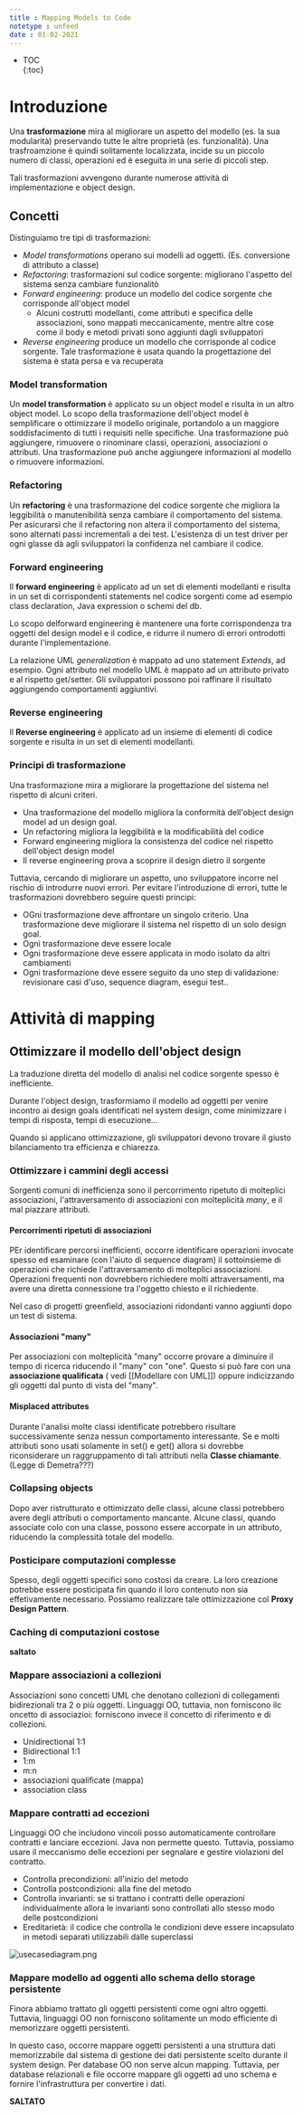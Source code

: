 ```yaml
---
title : Mapping Models to Code
notetype : unfeed
date : 01-02-2021
---
```


* TOC  
{:toc}

# Introduzione



Una **trasformazione** mira al migliorare un aspetto del modello (es. la sua modularità) preservando tutte le altre proprietà (es. funzionalità). Una trasfroamzione è quindi solitamente localizzata, incide su un piccolo numero di classi, operazioni ed è eseguita in una serie di piccoli step.  

Tali trasformazioni avvengono durante numerose attività di implementazione e object design.  

## Concetti  

Distinguiamo tre tipi di trasformazioni:  

* *Model transformations* operano sui modelli ad oggetti. (Es. conversione di attributo a classe)
* *Refactoring*: trasformazioni sul codice sorgente: migliorano l'aspetto del sistema senza cambiare funzionalitò
* *Forward engineering*: produce un modello del codice sorgente che corrisponde all'object model
  + Alcuni costrutti modellanti, come attributi e specifica delle associazioni, sono mappati meccanicamente, mentre altre cose come il body e metodi privati sono aggiunti dagli sviluppatori
* *Reverse engineering* produce un modello che corrisponde al codice sorgente. Tale trasformazione è usata quando la progettazione del sistema è stata persa e va recuperata

### Model transformation 

Un **model transformation** è applicato su un object model e risulta in un altro object model. Lo scopo della trasformazione dell'object model è semplificare o ottimizzare il modello originale, portandolo a un maggiore soddisfacimento di tutti i requisiti nelle specifiche. Una trasformazione può aggiungere, rimuovere o rinominare classi, operazioni, associazioni o attributi. Una trasformazione può anche aggiungere informazioni al modello o rimuovere informazioni.  

### Refactoring  

Un **refactoring** è una trasformazione del codice sorgente che migliora la leggibilità o manutenibilità senza cambiare il comportamento del sistema. Per asicurarsi che il refactoring non altera il comportamento del sistema, sono alternati passi incrementali a dei test. L'esistenza di un test driver per ogni glasse dà agli sviluppatori la confidenza nel cambiare il codice.  

### Forward engineering  

Il **forward engineering** è applicato ad un set di elementi modellanti e risulta in un set di corrispondenti statements nel codice sorgenti come ad esempio class declaration, Java expression o schemi del db.  

Lo scopo delforward engineering è mantenere una forte corrispondenza tra oggetti del design model e il codice, e ridurre il numero di errori ontrodotti durante l'implementazione.  

La relazione UML *generalization* è mappato ad uno statement *Extends*, ad esempio. Ogni attributo nel modello UML è mappato ad un attributo privato e al rispetto get/setter. Gli sviluppatori possono poi raffinare il risultato aggiungendo comportamenti aggiuntivi.  

### Reverse engineering  

Il **Reverse engineering** è applicato ad un insieme di elementi di codice sorgente e risulta in un set di elementi modellanti.  

### Principi di trasformazione  

Una trasformazione mira a migliorare la progettazione del sistema nel rispetto di alcuni criteri.  

* Una trasformazione del modello migliora la conformità dell'object design model ad un design goal. 
* Un refactoring migliora la leggibilità e la modificabilità del codice
* Forward engineering migliora la consistenza del codice nel rispetto dell'object design model
* Il reverse engineering prova a scoprire il design dietro il sorgente

Tuttavia, cercando di migliorare un aspetto, uno sviluppatore incorre nel rischio di introdurre nuovi errori. Per evitare l'introduzione di errori, tutte le trasformazioni dovrebbero seguire questi principi:  

* OGni trasformazione deve affrontare un singolo criterio. Una trasformazione deve migliorare il sistema nel rispetto di un solo design goal.  
* Ogni trasformazione deve essere locale  
* Ogni trasformazione deve essere applicata in modo isolato da altri cambiamenti
* Ogni trasformazione deve essere seguito da uno step di validazione: revisionare casi d'uso, sequence diagram, esegui test..  

# Attività di mapping  

## Ottimizzare il modello dell'object design  

La traduzione diretta del modello di analisi nel codice sorgente spesso è inefficiente.  

Durante l'object design, trasformiamo il modello ad oggetti per venire incontro ai design goals identificati nel system design, come minimizzare i tempi di risposta, tempi di esecuzione…  


Quando si applicano ottimizzazione, gli sviluppatori devono trovare il giusto bilanciamento tra efficienza e chiarezza.  

### Ottimizzare i cammini degli accessi  

Sorgenti comuni di inefficienza sono il percorrimento ripetuto di molteplici associazioni, l'attraversamento di associazioni con molteplicità *many*, e il mal piazzare attributi.  

#### Percorrimenti ripetuti di associazioni  

PEr identificare percorsi inefficienti, occorre identificare operazioni invocate spesso ed esaminare (con l'aiuto di sequence diagram) il sottoinsieme di operazioni che richiede l'attraversamento di molteplici associazioni. Operazioni frequenti non dovrebbero richiedere molti attraversamenti, ma avere una diretta connessione tra l'oggetto chiesto e il richiedente.  

Nel caso di progetti greenfield, associazioni ridondanti vanno aggiunti dopo un test di sistema.  

#### Associazioni "many"  

Per associazioni con molteplicità "many" occorre provare a diminuire il tempo di ricerca riducendo il "many" con "one". Questo si può fare con una **associazione qualificata** ( vedi [[Modellare con UML]]) oppure indicizzando gli oggetti dal punto di vista del "many".  

#### Misplaced attributes  

Durante l'analisi molte classi identificate potrebbero risultare successivamente senza nessun comportamento interessante. Se e molti attributi sono usati solamente in set() e get() allora si dovrebbe riconsiderare un raggruppamento di tali attributi nella **Classe chiamante**.   (Legge di Demetra???)

### Collapsing objects  

Dopo aver ristrutturato e ottimizzato delle classi, alcune classi potrebbero avere degli attributi o comportamento mancante. Alcune classi, quando associate colo con una classe, possono essere accorpate in un attributo, riducendo la complessità totale del modello.  

### Posticipare computazioni complesse  

Spesso, degli oggetti specifici sono costosi da creare. La loro creazione potrebbe essere posticipata fin quando il loro contenuto non sia effetivamente necessario. Possiamo realizzare tale ottimizzazione col **Proxy Design Pattern**.  

### Caching di computazioni costose  

**saltato** 

### Mappare associazioni a collezioni  

Associazioni sono concetti UML che denotano collezioni di collegamenti bidirezionali tra 2 o più oggetti. Linguaggi OO, tuttavia, non forniscono ilc oncetto di associazioi: forniscono invece il concetto di riferimento e di collezioni.  

* Unidirectional 1:1
* Bidirectional 1:1
* 1:m
* m:n
* associazioni qualificate (mappa)  
* association class  

### Mappare contratti ad eccezioni  

Linguaggi OO che includono vincoli posso automaticamente controllare contratti e lanciare eccezioni. Java non permette questo. Tuttavia, possiamo usare il meccanismo delle eccezioni per segnalare e gestire violazioni del contratto.  


* Controlla precondizioni: all'inizio del metodo
* Controlla postcondizioni: alla fine del metodo
* Controlla invarianti: se si trattano i contratti delle operazioni individualmente allora le invarianti sono controllati allo stesso modo delle postcondizioni
* Ereditarietà: il codice che controlla le condizioni deve essere incapsulato in metodi separati utilizzabili dalle superclassi  


![usecasediagram.png](../../assets/img//heurmap.png)



### Mappare modello ad oggenti allo schema dello storage persistente  

Finora abbiamo trattato gli oggetti persistenti come ogni altro oggetti. Tuttavia, linguaggi OO non forniscono solitamente un modo efficiente di memorizzare oggetti persistenti.  

In questo caso, occorre mappare oggetti persistenti a una struttura dati memorizzabile dal sistema di gestione dei dati persistente scelto durante il system design. Per database OO non serve alcun mapping. Tuttavia, per database relazionali e file occorre mappare gli oggetti ad uno schema e fornire l'infrastruttura per convertire i dati.  

**SALTATO**  
